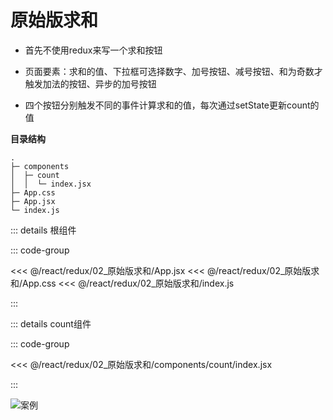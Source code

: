 # 原始版求和

- 首先不使用redux来写一个求和按钮

- 页面要素：求和的值、下拉框可选择数字、加号按钮、减号按钮、和为奇数才触发加法的按钮、异步的加号按钮

- 四个按钮分别触发不同的事件计算求和的值，每次通过setState更新count的值

**目录结构**

```
.
├─ components
│  ├─ count
│  │  └─ index.jsx
├─ App.css
├─ App.jsx
└─ index.js
```

::: details 根组件

::: code-group

<<< @/react/redux/02_原始版求和/App.jsx
<<< @/react/redux/02_原始版求和/App.css
<<< @/react/redux/02_原始版求和/index.js

:::


::: details count组件

::: code-group

<<< @/react/redux/02_原始版求和/components/count/index.jsx

:::

![案例](/react/redux/2024-08-19%2016.51.30.gif)